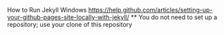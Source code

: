 How to Run Jekyll
Windows
https://help.github.com/articles/setting-up-your-github-pages-site-locally-with-jekyll/
** You do not need to set up a repository; use your clone of this repository